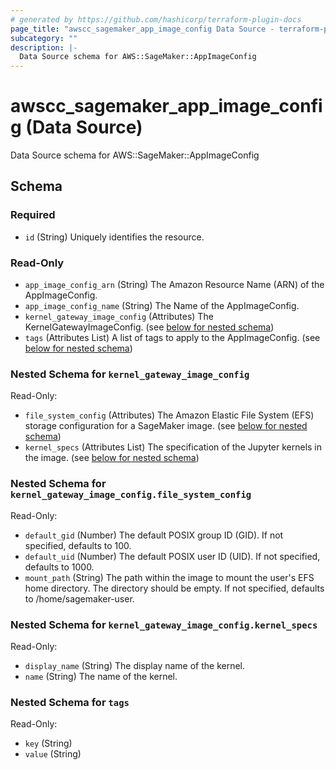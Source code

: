 ```yaml
---
# generated by https://github.com/hashicorp/terraform-plugin-docs
page_title: "awscc_sagemaker_app_image_config Data Source - terraform-provider-awscc"
subcategory: ""
description: |-
  Data Source schema for AWS::SageMaker::AppImageConfig
---
```


# awscc_sagemaker_app_image_config (Data Source)

Data Source schema for AWS::SageMaker::AppImageConfig



<!-- schema generated by tfplugindocs -->
## Schema

### Required

- `id` (String) Uniquely identifies the resource.

### Read-Only

- `app_image_config_arn` (String) The Amazon Resource Name (ARN) of the AppImageConfig.
- `app_image_config_name` (String) The Name of the AppImageConfig.
- `kernel_gateway_image_config` (Attributes) The KernelGatewayImageConfig. (see [below for nested schema](#nestedatt--kernel_gateway_image_config))
- `tags` (Attributes List) A list of tags to apply to the AppImageConfig. (see [below for nested schema](#nestedatt--tags))

<a id="nestedatt--kernel_gateway_image_config"></a>
### Nested Schema for `kernel_gateway_image_config`

Read-Only:

- `file_system_config` (Attributes) The Amazon Elastic File System (EFS) storage configuration for a SageMaker image. (see [below for nested schema](#nestedatt--kernel_gateway_image_config--file_system_config))
- `kernel_specs` (Attributes List) The specification of the Jupyter kernels in the image. (see [below for nested schema](#nestedatt--kernel_gateway_image_config--kernel_specs))

<a id="nestedatt--kernel_gateway_image_config--file_system_config"></a>
### Nested Schema for `kernel_gateway_image_config.file_system_config`

Read-Only:

- `default_gid` (Number) The default POSIX group ID (GID). If not specified, defaults to 100.
- `default_uid` (Number) The default POSIX user ID (UID). If not specified, defaults to 1000.
- `mount_path` (String) The path within the image to mount the user's EFS home directory. The directory should be empty. If not specified, defaults to /home/sagemaker-user.


<a id="nestedatt--kernel_gateway_image_config--kernel_specs"></a>
### Nested Schema for `kernel_gateway_image_config.kernel_specs`

Read-Only:

- `display_name` (String) The display name of the kernel.
- `name` (String) The name of the kernel.



<a id="nestedatt--tags"></a>
### Nested Schema for `tags`

Read-Only:

- `key` (String)
- `value` (String)


